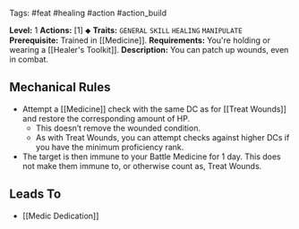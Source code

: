 Tags: #feat #healing #action #action_build

**Level:** 1
**Actions:** [1] ⬥
**Traits:** `GENERAL` `SKILL` `HEALING` `MANIPULATE`
**Prerequisite:** Trained in [[Medicine]].
**Requirements:** You're holding or wearing a [[Healer's Toolkit]].
**Description:** You can patch up wounds, even in combat.
## Mechanical Rules

- Attempt a [[Medicine]] check with the same DC as for [[Treat Wounds]] and restore the corresponding amount of HP.
	- This doesn’t remove the wounded condition.
	- As with Treat Wounds, you can attempt checks against higher DCs if you have the minimum proficiency rank.
- The target is then immune to your Battle Medicine for 1 day. This does not make them immune to, or otherwise count as, Treat Wounds.

## Leads To

-  [[Medic Dedication]]